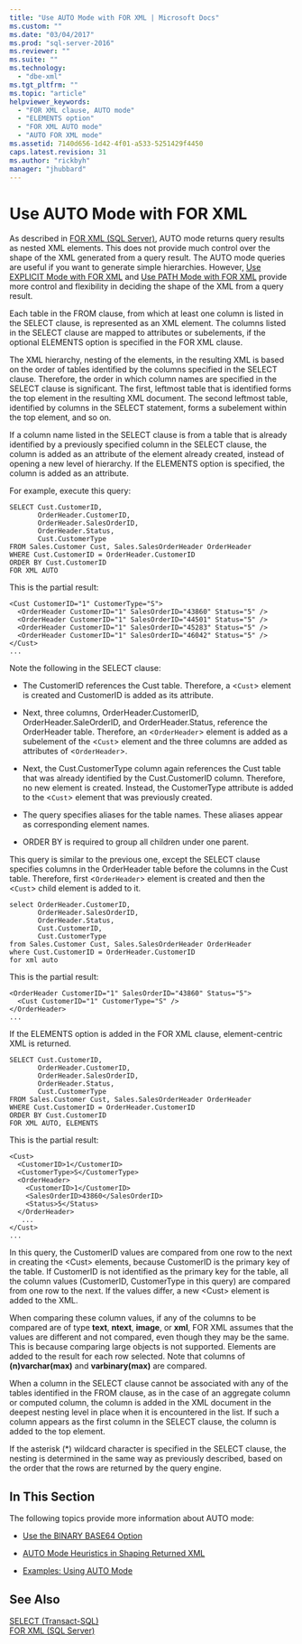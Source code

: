 ```yaml
---
title: "Use AUTO Mode with FOR XML | Microsoft Docs"
ms.custom: ""
ms.date: "03/04/2017"
ms.prod: "sql-server-2016"
ms.reviewer: ""
ms.suite: ""
ms.technology: 
  - "dbe-xml"
ms.tgt_pltfrm: ""
ms.topic: "article"
helpviewer_keywords: 
  - "FOR XML clause, AUTO mode"
  - "ELEMENTS option"
  - "FOR XML AUTO mode"
  - "AUTO FOR XML mode"
ms.assetid: 7140d656-1d42-4f01-a533-5251429f4450
caps.latest.revision: 31
ms.author: "rickbyh"
manager: "jhubbard"
---
```

# Use AUTO Mode with FOR XML
  As described in [FOR XML &#40;SQL Server&#41;](../../relational-databases/xml/for-xml-sql-server.md), AUTO mode returns query results as nested XML elements. This does not provide much control over the shape of the XML generated from a query result. The AUTO mode queries are useful if you want to generate simple hierarchies. However, [Use EXPLICIT Mode with FOR XML](../../relational-databases/xml/use-explicit-mode-with-for-xml.md) and [Use PATH Mode with FOR XML](../../relational-databases/xml/use-path-mode-with-for-xml.md) provide more control and flexibility in deciding the shape of the XML from a query result.  
  
 Each table in the FROM clause, from which at least one column is listed in the SELECT clause, is represented as an XML element. The columns listed in the SELECT clause are mapped to attributes or subelements, if the optional ELEMENTS option is specified in the FOR XML clause.  
  
 The XML hierarchy, nesting of the elements, in the resulting XML is based on the order of tables identified by the columns specified in the SELECT clause. Therefore, the order in which column names are specified in the SELECT clause is significant. The first, leftmost table that is identified forms the top element in the resulting XML document. The second leftmost table, identified by columns in the SELECT statement, forms a subelement within the top element, and so on.  
  
 If a column name listed in the SELECT clause is from a table that is already identified by a previously specified column in the SELECT clause, the column is added as an attribute of the element already created, instead of opening a new level of hierarchy. If the ELEMENTS option is specified, the column is added as an attribute.  
  
 For example, execute this query:  
  
```  
SELECT Cust.CustomerID,   
       OrderHeader.CustomerID,  
       OrderHeader.SalesOrderID,   
       OrderHeader.Status,  
       Cust.CustomerType  
FROM Sales.Customer Cust, Sales.SalesOrderHeader OrderHeader  
WHERE Cust.CustomerID = OrderHeader.CustomerID  
ORDER BY Cust.CustomerID  
FOR XML AUTO  
```  
  
 This is the partial result:  
  
```  
<Cust CustomerID="1" CustomerType="S">  
  <OrderHeader CustomerID="1" SalesOrderID="43860" Status="5" />  
  <OrderHeader CustomerID="1" SalesOrderID="44501" Status="5" />  
  <OrderHeader CustomerID="1" SalesOrderID="45283" Status="5" />  
  <OrderHeader CustomerID="1" SalesOrderID="46042" Status="5" />  
</Cust>  
...  
```  
  
 Note the following in the SELECT clause:  
  
-   The CustomerID references the Cust table. Therefore, a <`Cust`> element is created and CustomerID is added as its attribute.  
  
-   Next, three columns, OrderHeader.CustomerID, OrderHeader.SaleOrderID, and OrderHeader.Status, reference the OrderHeader table. Therefore, an <`OrderHeader`> element is added as a subelement of the <`Cust`> element and the three columns are added as attributes of <`OrderHeader`>.  
  
-   Next, the Cust.CustomerType column again references the Cust table that was already identified by the Cust.CustomerID column. Therefore, no new element is created. Instead, the CustomerType attribute is added to the <`Cust`> element that was previously created.  
  
-   The query specifies aliases for the table names. These aliases appear as corresponding element names.  
  
-   ORDER BY is required to group all children under one parent.  
  
 This query is similar to the previous one, except the SELECT clause specifies columns in the OrderHeader table before the columns in the Cust table. Therefore, first <`OrderHeader`> element is created and then the <`Cust`> child element is added to it.  
  
```  
select OrderHeader.CustomerID,  
       OrderHeader.SalesOrderID,   
       OrderHeader.Status,  
       Cust.CustomerID,   
       Cust.CustomerType  
from Sales.Customer Cust, Sales.SalesOrderHeader OrderHeader  
where Cust.CustomerID = OrderHeader.CustomerID  
for xml auto  
```  
  
 This is the partial result:  
  
```  
<OrderHeader CustomerID="1" SalesOrderID="43860" Status="5">  
  <Cust CustomerID="1" CustomerType="S" />  
</OrderHeader>  
...  
```  
  
 If the ELEMENTS option is added in the FOR XML clause, element-centric XML is returned.  
  
```  
SELECT Cust.CustomerID,   
       OrderHeader.CustomerID,  
       OrderHeader.SalesOrderID,   
       OrderHeader.Status,  
       Cust.CustomerType  
FROM Sales.Customer Cust, Sales.SalesOrderHeader OrderHeader  
WHERE Cust.CustomerID = OrderHeader.CustomerID  
ORDER BY Cust.CustomerID  
FOR XML AUTO, ELEMENTS  
```  
  
 This is the partial result:  
  
```  
<Cust>  
  <CustomerID>1</CustomerID>  
  <CustomerType>S</CustomerType>  
  <OrderHeader>  
    <CustomerID>1</CustomerID>  
    <SalesOrderID>43860</SalesOrderID>  
    <Status>5</Status>  
  </OrderHeader>  
   ...  
</Cust>  
...  
```  
  
 In this query, the CustomerID values are compared from one row to the next in creating the \<Cust> elements, because CustomerID is the primary key of the table. If CustomerID is not identified as the primary key for the table, all the column values (CustomerID, CustomerType in this query) are compared from one row to the next. If the values differ, a new \<Cust> element is added to the XML.  
  
 When comparing these column values, if any of the columns to be compared are of type **text**, **ntext**, **image**, or **xml**, FOR XML assumes that the values are different and not compared, even though they may be the same. This is because comparing large objects is not supported. Elements are added to the result for each row selected. Note that columns of **(n)varchar(max)** and **varbinary(max)** are compared.  
  
 When a column in the SELECT clause cannot be associated with any of the tables identified in the FROM clause, as in the case of an aggregate column or computed column, the column is added in the XML document in the deepest nesting level in place when it is encountered in the list. If such a column appears as the first column in the SELECT clause, the column is added to the top element.  
  
 If the asterisk (*) wildcard character is specified in the SELECT clause, the nesting is determined in the same way as previously described, based on the order that the rows are returned by the query engine.  
  
## In This Section  
 The following topics provide more information about AUTO mode:  
  
-   [Use the BINARY BASE64 Option](../../relational-databases/xml/use-the-binary-base64-option.md)  
  
-   [AUTO Mode Heuristics in Shaping Returned XML](../../relational-databases/xml/auto-mode-heuristics-in-shaping-returned-xml.md)  
  
-   [Examples: Using AUTO Mode](../../relational-databases/xml/examples-using-auto-mode.md)  
  
## See Also  
 [SELECT &#40;Transact-SQL&#41;](../../t-sql/queries/select-transact-sql.md)   
 [FOR XML &#40;SQL Server&#41;](../../relational-databases/xml/for-xml-sql-server.md)  
  
  